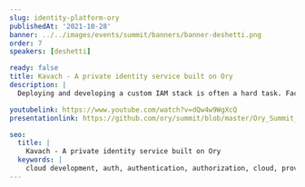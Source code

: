```yaml
---
slug: identity-platform-ory
publishedAt: '2021-10-28'
banner: ../../images/events/summit/banners/banner-deshetti.png
order: 7
speakers: [deshetti]

ready: false
title: Kavach - A private identity service built on Ory
description: |
  Deploying and developing a custom IAM stack is often a hard task. Factly takes us on the journey of how they built Kavach from scratch- an identity solution for an ecosystem of applications - using Ory Open Source.

youtubelink: https://www.youtube.com/watch?v=dQw4w9WgXcQ
presentationlink: https://github.com/ory/summit/blob/master/Ory_Summit_21_Day_1_-_Sashi_Deshetti_Kavach_-_Empowering_no-code_application_development_using_Ory_Kratos_and_Ory_Keto.pdf

seo:
  title: |
    Kavach - A private identity service built on Ory
  keywords: |
    cloud development, auth, authentication, authorization, cloud, providers, traffic, route, clusters, Kubernetes
---
```

